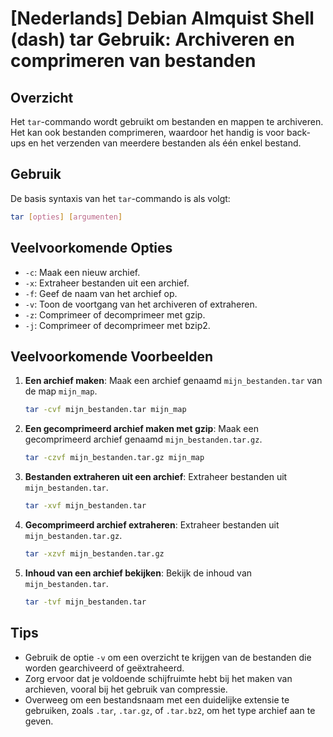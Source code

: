 # [Nederlands] Debian Almquist Shell (dash) tar Gebruik: Archiveren en comprimeren van bestanden

## Overzicht
Het `tar`-commando wordt gebruikt om bestanden en mappen te archiveren. Het kan ook bestanden comprimeren, waardoor het handig is voor back-ups en het verzenden van meerdere bestanden als één enkel bestand.

## Gebruik
De basis syntaxis van het `tar`-commando is als volgt:

```bash
tar [opties] [argumenten]
```

## Veelvoorkomende Opties
- `-c`: Maak een nieuw archief.
- `-x`: Extraheer bestanden uit een archief.
- `-f`: Geef de naam van het archief op.
- `-v`: Toon de voortgang van het archiveren of extraheren.
- `-z`: Comprimeer of decomprimeer met gzip.
- `-j`: Comprimeer of decomprimeer met bzip2.

## Veelvoorkomende Voorbeelden

1. **Een archief maken**:
   Maak een archief genaamd `mijn_bestanden.tar` van de map `mijn_map`.

   ```bash
   tar -cvf mijn_bestanden.tar mijn_map
   ```

2. **Een gecomprimeerd archief maken met gzip**:
   Maak een gecomprimeerd archief genaamd `mijn_bestanden.tar.gz`.

   ```bash
   tar -czvf mijn_bestanden.tar.gz mijn_map
   ```

3. **Bestanden extraheren uit een archief**:
   Extraheer bestanden uit `mijn_bestanden.tar`.

   ```bash
   tar -xvf mijn_bestanden.tar
   ```

4. **Gecomprimeerd archief extraheren**:
   Extraheer bestanden uit `mijn_bestanden.tar.gz`.

   ```bash
   tar -xzvf mijn_bestanden.tar.gz
   ```

5. **Inhoud van een archief bekijken**:
   Bekijk de inhoud van `mijn_bestanden.tar`.

   ```bash
   tar -tvf mijn_bestanden.tar
   ```

## Tips
- Gebruik de optie `-v` om een overzicht te krijgen van de bestanden die worden gearchiveerd of geëxtraheerd.
- Zorg ervoor dat je voldoende schijfruimte hebt bij het maken van archieven, vooral bij het gebruik van compressie.
- Overweeg om een bestandsnaam met een duidelijke extensie te gebruiken, zoals `.tar`, `.tar.gz`, of `.tar.bz2`, om het type archief aan te geven.